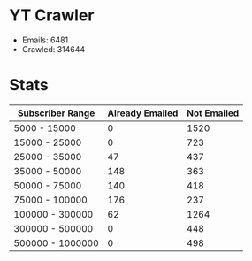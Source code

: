 # YT Crawler
- Emails: 6481
- Crawled: 314644

# Stats
| Subscriber Range  | Already Emailed | Not Emailed |
|-------|-------|-------|
| 5000 - 15000 | 0 | 1520 |
| 15000 - 25000 | 0 | 723 |
| 25000 - 35000 | 47 | 437 |
| 35000 - 50000 | 148 | 363 |
| 50000 - 75000 | 140 | 418 |
| 75000 - 100000 | 176 | 237 |
| 100000 - 300000 | 62 | 1264 |
| 300000 - 500000 | 0 | 448 |
| 500000 - 1000000 | 0 | 498 |
